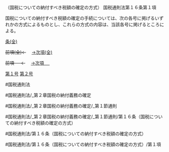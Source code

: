 （国税についての納付すべき税額の確定の方式）
国税通則法第１６条第１項

国税についての納付すべき税額の確定の手続については、次の各号に掲げるいずれかの方式によるものとし、これらの方式の内容は、当該各号に掲げるところによる。

[条(全)](国税通則法＿＿＿＿＿第１６条_.md)

~~前項(全)←~~　  [→次項(全)](国税通則法＿＿＿＿＿第１６条第２項_.md)

~~前項 　 ←~~　  [→次項 　 ](国税通則法＿＿＿＿＿第１６条第２項.md)

[第１号](国税通則法＿＿＿＿＿第１６条第１項第１号.md)  [第２号](国税通則法＿＿＿＿＿第１６条第１項第２号.md)  

#国税通則法

#国税通則法/_第２章国税の納付義務の確定

#国税通則法/_第２章国税の納付義務の確定/_第１節通則

#国税通則法/_第２章国税の納付義務の確定/_第１節通則/第１６条（国税についての納付すべき税額の確定の方式）

#国税通則法/第１６条（国税についての納付すべき税額の確定の方式）

#国税通則法/第１６条（国税についての納付すべき税額の確定の方式）/第１項


